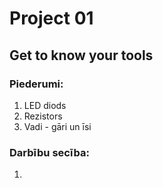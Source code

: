 # Project 01 
## Get to know your tools
### Piederumi:
1. LED diods
2. Rezistors
3. Vadi - gāri un īsi
### Darbību secība:
1.